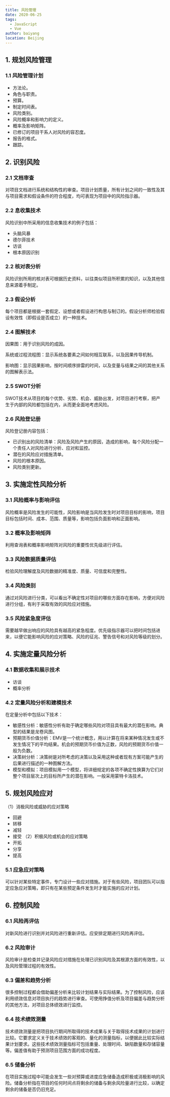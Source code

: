 ```yaml
---
title: 风险管理 
date: 2020-06-25
tags: 
  - JavaScript
  - Vue
author: baiyang
location: Beijing
---
```


## 1. 规划风险管理
### 1.1 风险管理计划
- 方法论。
- 角色与职责。
- 预算。
- 制定时间表。
- 风险类别。
- 风险概率和影响力的定义。
- 概率及影响矩阵。
- 已修订的项目干系人对风险的容忍度。
- 报告的格式。
- 跟踪。
## 2. 识别风险
### 2.1 文档审查
对项目文档进行系统和结构性的审查。项目计划质量，所有计划之间的一致性及其与项目需求和假设条件的符合程度，均可表现为项目中的风险指示器。

### 2.2 息收集技术
风险识别中所采用的信息收集技术的例子包括：

- 头脑风暴
- 德尔菲技术
- 访谈
- 根本原因识别
### 2.2 核对表分析
风险识别所用的核对表可根据历史资料，以往类似项目所积累的知识，以及其他信息来源着手制定。

### 2.3 假设分析
每个项目都是根据一套假定、设想或者假设进行构思与制订的。假设分析师检验假设有效性（即假设是否成立）的一种技术。

### 2.4 图解技术
因果图：用于识别风险的成因。

系统或过程流程图：显示系统各要素之间如何相互联系，以及因果传导机制。

影响图：显示因果影响，按时间顺序排雷的时间，以及变量与结果之间的其他关系的图解表示法。

### 2.5 SWOT分析
SWOT技术从项目的每个优势、劣势、机会、威胁出发，对项目进行考察，把产生于内部的风险都包括在内，从而更全面地考虑风险。

### 2.6 风险登记册
风险登记册内容包括：

- 已识别出的风险清单：风险及风险产生的原因，造成的影响，每个风险分配一个责任人对风险进行分析、应对和监控。
- 潜在的风险应对措施清单。
- 风险的根本原因。
- 风险类别更新。

## 3. 实施定性风险分析
### 3.1 风险概率与影响评估
风险概率是风险发生的可能性，风险影响是当风险发生时对项目目标的影响，项目目标包括时间、成本、范围、质量等，影响包括负面影响和正面影响。

### 3.2 概率及影响矩阵
利用查询表和概率影响矩阵对风险的重要性优先级进行评估。

### 3.3 风险数据质量评估
检验风险理解度及风险数据的精准度、质量、可信度和完整性。

### 3.4 风险类别
通过对风险进行分类，可以看出不确定性对项目的哪些方面存在影响，方便对风险进行分组，有利于采取有效的风险应对措施。

### 3.5 风险紧急度评估
需要越早做出响应的风险具有越高的紧急程度。优先级指示器可以把时间包括进来，以便它能影响风险的应对策略、风险的征兆、警告信号和对风险等级的划分。

## 4. 实施定量风险分析
### 4.1 数据收集和展示技术
- 访谈
- 概率分析
### 4.2 定量风险分析和建模技术
在定量分析中包括以下技术：

- 敏感性分析：敏感性分析有助于确定哪些风险对项目具有最大的潜在影响。典型的结果是龙卷风图。
- 预期货币价值分析：EMV是一个统计概念，用以计算在将来某种情况发生或不发生情况下的平均结果。机会的预期货币价值为正数，风险的预期货币价值一般为负数。
- 决策树分析：决策树是对所考虑的决策以及采用这种或者现有方案可能产生的后果进行描述的一种图解方法。
- 模型和模拟：项目模拟用一个模型，将详细规定的各项不确定性换算为它们对整个项目层次上的目标所产生的潜在影响。一般采用蒙特卡洛技术。
## 5. 规划风险应对
（1）消极风险或威胁的应对策略
- 回避
- 转移
- 减轻
- 接受
（2）积极风险或机会的应对策略
- 开拓
- 分享
- 提高
### 5.1 应急应对策略
可以针对某些特定事件，专门设计一些应对措施。对于有些风险，项目团队可以指定应急应对策略，即只有在某些预定条件发生时才能实施的应对计划。

## 6. 控制风险
### 6.1 风险再评估
对新风险进行识别并对风险进行重新评估。应安排定期进行风险再评估。

### 6.2 风险审计
风险审计是检查并记录风险应对措施在处理已识别风险及其根源方面的有效性，以及风险管理过程的有效性。

### 6.3 偏差和趋势分析
很多控制过程都会借助偏差分析来比较计划结果与实际结果。为了控制风险，应该利用绩效信息对项目执行的趋势进行审查。可使用挣值分析及项目偏差与趋势分析的其他方法，对项目总体绩效进行监控。

### 6.4 技术绩效测量
技术绩效测量是把项目执行期间所取得的技术成果与关于取得技术成果的计划进行比较。它要求定义关于技术绩效的客观的、量化的测量指标，以便据此比较实际结果计划要求。这些技术绩效测量指标可包括重量、处理时间、缺陷数量和存储容量等。偏差值有助于预测项目范围方面的成功程度。

### 6.5 储备分析
在项目实施过程中可能会发生一些对预算或进度应急储备造成积极或消极影响的风险。储备分析指在项目的任何时间点将剩余的储备与剩余风险量进行比较，以确定剩余的储备是否仍旧充足。
